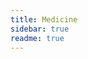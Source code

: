 ```yaml
---
title: Medicine
sidebar: true
readme: true
---
```

<!-- 
<RecipeIndex/> -->

<Index title="Medicines" path="/medicines"/>